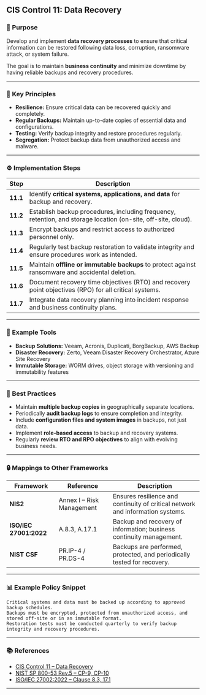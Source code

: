 ## CIS Control 11: Data Recovery

### 🎯 Purpose

Develop and implement **data recovery processes** to ensure that critical information can be restored following data loss, corruption, ransomware attack, or system failure.

The goal is to maintain **business continuity** and minimize downtime by having reliable backups and recovery procedures.

---

### 🧩 Key Principles

* **Resilience:** Ensure critical data can be recovered quickly and completely.
* **Regular Backups:** Maintain up-to-date copies of essential data and configurations.
* **Testing:** Verify backup integrity and restore procedures regularly.
* **Segregation:** Protect backup data from unauthorized access and malware.

---

### ⚙️ Implementation Steps

| Step     | Description                                                                                                   |
| -------- | ------------------------------------------------------------------------------------------------------------- |
| **11.1** | Identify **critical systems, applications, and data** for backup and recovery.                                |
| **11.2** | Establish backup procedures, including frequency, retention, and storage location (on-site, off-site, cloud). |
| **11.3** | Encrypt backups and restrict access to authorized personnel only.                                             |
| **11.4** | Regularly test backup restoration to validate integrity and ensure procedures work as intended.               |
| **11.5** | Maintain **offline or immutable backups** to protect against ransomware and accidental deletion.              |
| **11.6** | Document recovery time objectives (RTO) and recovery point objectives (RPO) for all critical systems.         |
| **11.7** | Integrate data recovery planning into incident response and business continuity plans.                        |

---

### 🧰 Example Tools

* **Backup Solutions:** Veeam, Acronis, Duplicati, BorgBackup, AWS Backup
* **Disaster Recovery:** Zerto, Veeam Disaster Recovery Orchestrator, Azure Site Recovery
* **Immutable Storage:** WORM drives, object storage with versioning and immutability features

---

### 🧠 Best Practices

* Maintain **multiple backup copies** in geographically separate locations.
* Periodically **audit backup logs** to ensure completion and integrity.
* Include **configuration files and system images** in backups, not just data.
* Implement **role-based access** to backup and recovery systems.
* Regularly **review RTO and RPO objectives** to align with evolving business needs.

---

### 🔒 Mappings to Other Frameworks

| Framework              | Reference                 | Description                                                                    |
| ---------------------- | ------------------------- | ------------------------------------------------------------------------------ |
| **NIS2**               | Annex I – Risk Management | Ensures resilience and continuity of critical network and information systems. |
| **ISO/IEC 27001:2022** | A.8.3, A.17.1             | Backup and recovery of information; business continuity management.            |
| **NIST CSF**           | PR.IP-4 / PR.DS-4         | Backups are performed, protected, and periodically tested for recovery.        |

---

### 📊 Example Policy Snippet

```text
Critical systems and data must be backed up according to approved backup schedules.  
Backups must be encrypted, protected from unauthorized access, and stored off-site or in an immutable format.  
Restoration tests must be conducted quarterly to verify backup integrity and recovery procedures.
```

---

### 📚 References

* [CIS Control 11 – Data Recovery](https://www.cisecurity.org/controls/data-recovery)
* [NIST SP 800-53 Rev.5 – CP-9, CP-10](https://csrc.nist.gov/publications/detail/sp/800-53/rev-5/final)
* [ISO/IEC 27002:2022 – Clause 8.3, 17.1](https://www.iso.org/standard/75652.html)

---
